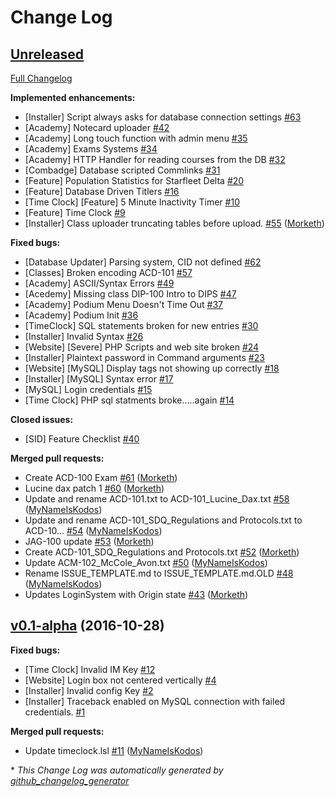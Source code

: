 # Change Log

## [Unreleased](https://github.com/CollectiveIndustries/StarfleetDelta/tree/HEAD)

[Full Changelog](https://github.com/CollectiveIndustries/StarfleetDelta/compare/v0.1-alpha...HEAD)

**Implemented enhancements:**

- \[Installer\] Script always asks for database connection settings [\#63](https://github.com/CollectiveIndustries/StarfleetDelta/issues/63)
- \[Academy\] Notecard uploader [\#42](https://github.com/CollectiveIndustries/StarfleetDelta/issues/42)
- \[Academy\] Long touch function with admin menu [\#35](https://github.com/CollectiveIndustries/StarfleetDelta/issues/35)
- \[Academy\] Exams Systems [\#34](https://github.com/CollectiveIndustries/StarfleetDelta/issues/34)
- \[Academy\] HTTP Handler for reading courses from the DB [\#32](https://github.com/CollectiveIndustries/StarfleetDelta/issues/32)
- \[Combadge\] Database scripted Commlinks [\#31](https://github.com/CollectiveIndustries/StarfleetDelta/issues/31)
- \[Feature\] Population Statistics for Starfleet Delta [\#20](https://github.com/CollectiveIndustries/StarfleetDelta/issues/20)
- \[Feature\] Database Driven Titlers [\#16](https://github.com/CollectiveIndustries/StarfleetDelta/issues/16)
- \[Time Clock\] \[Feature\] 5 Minute Inactivity Timer [\#10](https://github.com/CollectiveIndustries/StarfleetDelta/issues/10)
- \[Feature\] Time Clock [\#9](https://github.com/CollectiveIndustries/StarfleetDelta/issues/9)
- \[Installer\] Class uploader truncating tables before upload. [\#55](https://github.com/CollectiveIndustries/StarfleetDelta/pull/55) ([Morketh](https://github.com/Morketh))

**Fixed bugs:**

- \[Database Updater\] Parsing system, CID not defined [\#62](https://github.com/CollectiveIndustries/StarfleetDelta/issues/62)
- \[Classes\] Broken encoding ACD-101 [\#57](https://github.com/CollectiveIndustries/StarfleetDelta/issues/57)
- \[Academy\] ASCII/Syntax Errors [\#49](https://github.com/CollectiveIndustries/StarfleetDelta/issues/49)
- \[Acedemy\] Missing class DIP-100 Intro to DIPS [\#47](https://github.com/CollectiveIndustries/StarfleetDelta/issues/47)
- \[Academy\] Podium Menu Doesn't Time Out [\#37](https://github.com/CollectiveIndustries/StarfleetDelta/issues/37)
- \[Academy\] Podium Init [\#36](https://github.com/CollectiveIndustries/StarfleetDelta/issues/36)
- \[TimeClock\] SQL statements broken for new entries [\#30](https://github.com/CollectiveIndustries/StarfleetDelta/issues/30)
- \[Installer\] Invalid Syntax [\#26](https://github.com/CollectiveIndustries/StarfleetDelta/issues/26)
- \[Website\] \[Severe\] PHP Scripts and web site broken [\#24](https://github.com/CollectiveIndustries/StarfleetDelta/issues/24)
- \[Installer\] Plaintext password in Command arguments [\#23](https://github.com/CollectiveIndustries/StarfleetDelta/issues/23)
- \[Website\] \[MySQL\] Display tags not showing up correctly [\#18](https://github.com/CollectiveIndustries/StarfleetDelta/issues/18)
- \[Installer\] \[MySQL\] Syntax error [\#17](https://github.com/CollectiveIndustries/StarfleetDelta/issues/17)
- \[MySQL\] Login credentials [\#15](https://github.com/CollectiveIndustries/StarfleetDelta/issues/15)
- \[Time Clock\] PHP sql statments broke.....again [\#14](https://github.com/CollectiveIndustries/StarfleetDelta/issues/14)

**Closed issues:**

- \[SID\] Feature Checklist [\#40](https://github.com/CollectiveIndustries/StarfleetDelta/issues/40)

**Merged pull requests:**

- Create ACD-100 Exam [\#61](https://github.com/CollectiveIndustries/StarfleetDelta/pull/61) ([Morketh](https://github.com/Morketh))
- Lucine dax patch 1 [\#60](https://github.com/CollectiveIndustries/StarfleetDelta/pull/60) ([Morketh](https://github.com/Morketh))
- Update and rename ACD-101.txt to ACD-101\_Lucine\_Dax.txt [\#58](https://github.com/CollectiveIndustries/StarfleetDelta/pull/58) ([MyNameIsKodos](https://github.com/MyNameIsKodos))
- Update and rename ACD-101\_SDQ\_Regulations and Protocols.txt to ACD-10… [\#54](https://github.com/CollectiveIndustries/StarfleetDelta/pull/54) ([MyNameIsKodos](https://github.com/MyNameIsKodos))
- JAG-100 update [\#53](https://github.com/CollectiveIndustries/StarfleetDelta/pull/53) ([Morketh](https://github.com/Morketh))
- Create ACD-101\_SDQ\_Regulations and Protocols.txt [\#52](https://github.com/CollectiveIndustries/StarfleetDelta/pull/52) ([Morketh](https://github.com/Morketh))
- Update ACM-102\_McCole\_Avon.txt [\#50](https://github.com/CollectiveIndustries/StarfleetDelta/pull/50) ([MyNameIsKodos](https://github.com/MyNameIsKodos))
- Rename ISSUE\_TEMPLATE.md to ISSUE\_TEMPLATE.md.OLD [\#48](https://github.com/CollectiveIndustries/StarfleetDelta/pull/48) ([MyNameIsKodos](https://github.com/MyNameIsKodos))
- Updates LoginSystem with Origin state [\#43](https://github.com/CollectiveIndustries/StarfleetDelta/pull/43) ([Morketh](https://github.com/Morketh))

## [v0.1-alpha](https://github.com/CollectiveIndustries/StarfleetDelta/tree/v0.1-alpha) (2016-10-28)
**Fixed bugs:**

- \[Time Clock\] Invalid IM Key [\#12](https://github.com/CollectiveIndustries/StarfleetDelta/issues/12)
- \[Website\] Login box not centered vertically [\#4](https://github.com/CollectiveIndustries/StarfleetDelta/issues/4)
- \[Installer\] Invalid config Key [\#2](https://github.com/CollectiveIndustries/StarfleetDelta/issues/2)
- \[Installer\] Traceback enabled on MySQL connection with failed credentials. [\#1](https://github.com/CollectiveIndustries/StarfleetDelta/issues/1)

**Merged pull requests:**

- Update timeclock.lsl [\#11](https://github.com/CollectiveIndustries/StarfleetDelta/pull/11) ([MyNameIsKodos](https://github.com/MyNameIsKodos))



\* *This Change Log was automatically generated by [github_changelog_generator](https://github.com/skywinder/Github-Changelog-Generator)*